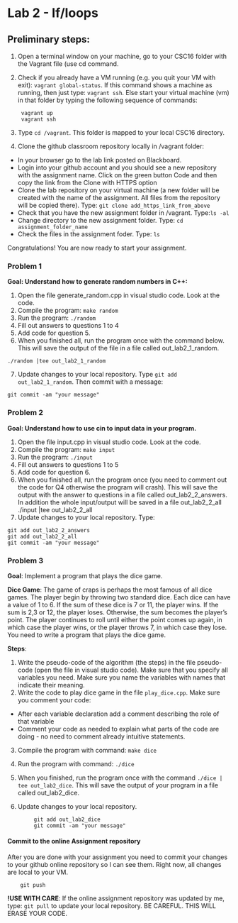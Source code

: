 # Lab 2 - If/loops 

## Preliminary steps: 

1. Open a terminal window on your machine, go to your CSC16 folder with the Vagrant file (use cd command.
2. Check if you already have a VM running (e.g. you quit your VM with exit): `vagrant global-status`. If this command shows a machine as running, then just type: `vagrant ssh`. Else start your virtual machine (vm) in that folder by typing the following sequence of commands: 

		vagrant up
		vagrant ssh 

2. Type `cd /vagrant`. This folder is mapped to your local CSC16 directory.

3. Clone the github classroom repository locally in /vagrant folder:
	
  - In your browser go to the lab link posted on Blackboard.
  - Login into your github account and you should see a new repository with 
the assignment name. Click on the green button Code and then copy the link from the Clone with HTTPS option
  - Clone the lab repository on your virtual machine (a new folder will be created with the name of the assignment. All files from the repository will be copied there). Type: `git clone add_https_link_from_above`
  - Check that you have the new assignment folder in /vagrant. Type:`ls -al`
  - Change directory to the new assignment folder. Type: `cd assignment_folder_name`
  - Check the files in the assignment foder. Type: `ls`
		
Congratulations! You are now ready to start your assignment.

### Problem 1  

**Goal: Understand how to generate random numbers in C++:**

  1. Open the file generate_random.cpp in visual studio code. Look at the code. 
  2. Compile the program: `make random`
  3. Run the program: `./random`
  4. Fill out answers to questions 1 to 4
  5. Add code for question 5.
  6. When you finished all, run the program once with the command below. This will save the output of the file in a file called out_lab2_1_random.
		
	./random |tee out_lab2_1_random
  7. Update changes to your local repository.  Type `git add out_lab2_1_random`. Then commit with a message:

	git commit -am "your message"

### Problem 2

**Goal: Understand how to use cin to input data in your program.**
   1. Open the file input.cpp in visual studio code. Look at the code.
   2. Compile the program: `make input` 
   3. Run the program: `./input`
   4. Fill out answers to questions 1 to 5
   5. Add code for question 6.
   6. When you finished all, run the program once (you need to comment out the code for Q4 otherwise the program will crash). 
   This will save the output with the answer to questions in a file called out_lab2_2_answers. In addition the whole input/output will be saved in a file out_lab2_2_all
   		./input |tee out_lab2_2_all
  7. Update changes to your local repository.  Type:
  		
	git add out_lab2_2_answers 
	git add out_lab2_2_all
	git commit -am "your message" 


### Problem 3

**Goal**: Implement a program that plays the dice game.

**Dice Game**: The game of craps is perhaps the most famous of all dice games. The player begin by throwing two standard dice. Each dice can have a value of 1 to 6. If the sum of these dice is 7 or 11, the player wins. If the sum is 2,3 or 12, the player loses. Otherwise, the sum becomes the player’s point. The player continues to roll until either the point comes up again, in which case the player wins, or the player throws 7, in which case they lose. You need to write a program that plays the dice game. 

**Steps**:
1. Write the pseudo-code of the algorithm (the steps) in the file pseudo-code (open the file in visual studio code). Make sure that you specify all variables you need. Make sure you name the variables with names that indicate their meaning. 
2. Write the code to play dice game in the file `play_dice.cpp`. Make sure you comment your code:
  - After each variable declaration add a comment describing the role of that variable
  - Comment your code as needed to explain what parts of the code are doing - no need to comment already intuitive statements.
3. Compile the program with command: `make dice`
4. Run the program with command: `./dice`
5. When you finished, run the program once with the command `./dice | tee out_lab2_dice`. This will save the output 
of your program in a file called out_lab2_dice.  
6. Update changes to your local repository. 
			
			git add out_lab2_dice
			git commit -am "your message"

	
#### Commit to the online Assignment repository 

After you are done with your assignment you need to commit your changes to your github online repository so I can see them. Right now, all changes are local to your VM. 
	
		git push


**!USE WITH CARE**: If the online assignment repository was updated by me, type: `git pull` to update your local repository. BE CAREFUL. THIS WILL ERASE YOUR CODE. 






